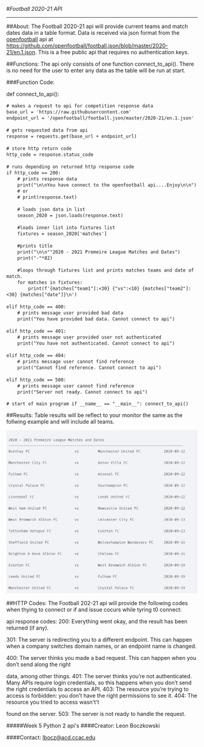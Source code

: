 #*Football 2020-21 API*
_______________________

##About:
The Football 2020-21 api will provide current teams and match dates data in a table format.
Data is received via json format from the 
[openfootball](https://github.com/openfootball/football.json/blob/master/2020-21/en.1.json) api at
https://github.com/openfootball/football.json/blob/master/2020-21/en.1.json. This is a free public api that requires
no authentication keys.

##Functions:
The api only consists of one function connect_to_api().
There is no need for the user to enter any data as the table will be run at start. 

###Function Code:

def connect_to_api():

    # makes a request to api for competition response data
    base_url = 'https://raw.githubusercontent.com'
    endpoint_url = '/openfootball/football.json/master/2020-21/en.1.json'

    # gets requested data from api
    response = requests.get(base_url + endpoint_url)

    # store http return code
    http_code = response.status_code

    # runs depending on returned http response code
    if http_code == 200:
        # prints response data
        print("\n\nYou have connect to the openfootball api....Enjoy\n\n")
        # or
        # print(response.text)

        # loads json data in list
        season_2020 = json.loads(response.text)

        #loads inner list into fixtures list
        fixtures = season_2020['matches']

        #prints title
        print("\n\n""2020 - 2021 Premeire League Matches and Dates")
        print("-"*82)

        #loops through fixtures list and prints matches teams and date of match.
        for matches in fixtures:
            print(f'{matches["team1"]:<30} {"vs":<10} {matches["team2"]:<30} {matches["date"]}\n')

    elif http_code == 400:
        # prints message user provided bad data
        print("You have provided bad data. Cannot connect to api")

    elif http_code == 401:
        # prints message user provided user not authenticated
        print("You have not authenticated. Cannot connect to api")

    elif http_code == 404:
        # prints message user cannot find reference
        print("Cannot find reference. Cannot connect to api")

    elif http_code == 500:
        # prints message user cannot find reference
        print("Server not ready. Cannot connect to api")

`# start of main program
if __name__ == "__main__":
    connect_to_api()`



##Results:
Table results will be reflect to your monitor the same as the follwing example and will include
all teams.

![Football 2020-21 Table Results!](images/results.jpg)

##HTTP Codes:
The Football 202-21 api will provide the following codes when thying to connect or if and issue cocurs while tyring t0
connect:

api response codes: 200: Everything went okay, and the result has been returned (if any). 

301: The server is redirecting you to a different endpoint. This can happen when a company switches domain names, or an
endpoint name is changed.

400: The server thinks you made a bad request. This can happen when you don’t send along the right

data, among other things. 401: The server thinks you’re not authenticated. Many APIs require login credentials,
so this happens when you don’t send the right credentials to access an API. 403: The resource you’re trying to
access is forbidden: you don’t have the right permissions to see it. 404: The resource you tried to access wasn't’t

found on the server. 503: The server is not ready to handle the request.



#####Week
5 Python 2 api's
####Creator:
Leon Boczkowski

####Contact:
lbocz@acd.ccac.edu